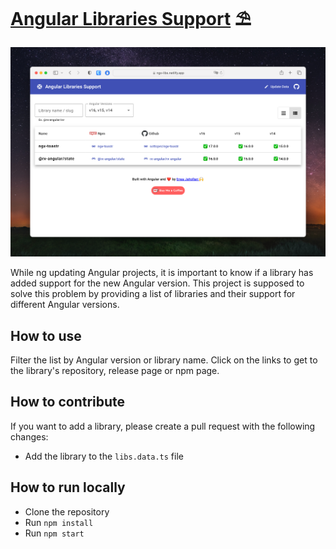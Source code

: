 # [Angular Libraries Support](https://ngx-libs.netlify.app/) ⛱️

![Angular Libraries Support](screenshot.png)

While ng updating Angular projects, it is important to know if a library has added support for the new Angular version. This project is supposed to solve this problem by providing a list of libraries and their support for different Angular versions.

## How to use

Filter the list by Angular version or library name. Click on the links to get to the library's repository, release page or npm page.

## How to contribute

If you want to add a library, please create a pull request with the following changes:

- Add the library to the `libs.data.ts` file

## How to run locally

- Clone the repository
- Run `npm install`
- Run `npm start`
